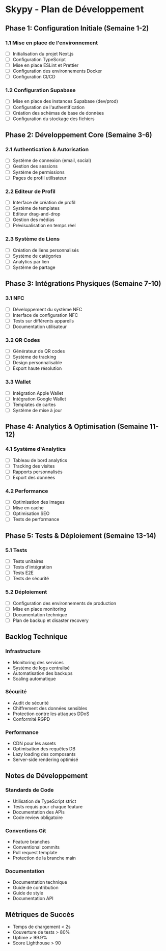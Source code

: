 # Skypy - Plan de Développement

## Phase 1: Configuration Initiale (Semaine 1-2)

### 1.1 Mise en place de l'environnement
- [ ] Initialisation du projet Next.js
- [ ] Configuration TypeScript
- [ ] Mise en place ESLint et Prettier
- [ ] Configuration des environnements Docker
- [ ] Configuration CI/CD

### 1.2 Configuration Supabase
- [ ] Mise en place des instances Supabase (dev/prod)
- [ ] Configuration de l'authentification
- [ ] Création des schémas de base de données
- [ ] Configuration du stockage des fichiers

## Phase 2: Développement Core (Semaine 3-6)

### 2.1 Authentication & Autorisation
- [ ] Système de connexion (email, social)
- [ ] Gestion des sessions
- [ ] Système de permissions
- [ ] Pages de profil utilisateur

### 2.2 Editeur de Profil
- [ ] Interface de création de profil
- [ ] Système de templates
- [ ] Editeur drag-and-drop
- [ ] Gestion des médias
- [ ] Prévisualisation en temps réel

### 2.3 Système de Liens
- [ ] Création de liens personnalisés
- [ ] Système de catégories
- [ ] Analytics par lien
- [ ] Système de partage

## Phase 3: Intégrations Physiques (Semaine 7-10)

### 3.1 NFC
- [ ] Développement du système NFC
- [ ] Interface de configuration NFC
- [ ] Tests sur différents appareils
- [ ] Documentation utilisateur

### 3.2 QR Codes
- [ ] Générateur de QR codes
- [ ] Système de tracking
- [ ] Design personnalisable
- [ ] Export haute résolution

### 3.3 Wallet
- [ ] Intégration Apple Wallet
- [ ] Intégration Google Wallet
- [ ] Templates de cartes
- [ ] Système de mise à jour

## Phase 4: Analytics & Optimisation (Semaine 11-12)

### 4.1 Système d'Analytics
- [ ] Tableau de bord analytics
- [ ] Tracking des visites
- [ ] Rapports personnalisés
- [ ] Export des données

### 4.2 Performance
- [ ] Optimisation des images
- [ ] Mise en cache
- [ ] Optimisation SEO
- [ ] Tests de performance

## Phase 5: Tests & Déploiement (Semaine 13-14)

### 5.1 Tests
- [ ] Tests unitaires
- [ ] Tests d'intégration
- [ ] Tests E2E
- [ ] Tests de sécurité

### 5.2 Déploiement
- [ ] Configuration des environnements de production
- [ ] Mise en place monitoring
- [ ] Documentation technique
- [ ] Plan de backup et disaster recovery

## Backlog Technique

### Infrastructure
- Monitoring des services
- Système de logs centralisé
- Automatisation des backups
- Scaling automatique

### Sécurité
- Audit de sécurité
- Chiffrement des données sensibles
- Protection contre les attaques DDoS
- Conformité RGPD

### Performance
- CDN pour les assets
- Optimisation des requêtes DB
- Lazy loading des composants
- Server-side rendering optimisé

## Notes de Développement

### Standards de Code
- Utilisation de TypeScript strict
- Tests requis pour chaque feature
- Documentation des APIs
- Code review obligatoire

### Conventions Git
- Feature branches
- Conventional commits
- Pull request template
- Protection de la branche main

### Documentation
- Documentation technique
- Guide de contribution
- Guide de style
- Documentation API

## Métriques de Succès
- Temps de chargement < 2s
- Couverture de tests > 80%
- Uptime > 99.9%
- Score Lighthouse > 90
